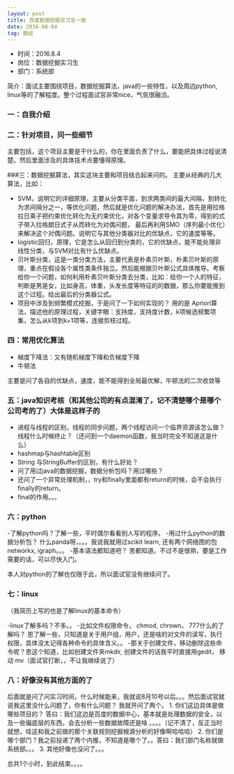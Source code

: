 ```yaml
---
layout: post
title: 百度数据挖掘实习生一面
date: 2016-08-04 
tag: 面经
---
```



- 时间：2016.8.4
- 岗位：数据挖掘实习生
- 部门：系统部

简介：面试主要围绕项目，数据挖掘算法，java的一些特性，以及周边python, linux等的了解程度。整个过程面试官非常nice，气氛很融洽。


### 一：自我介绍

### 二：针对项目，问一些细节
主要包括，这个项目主要是干什么的，你在里面负责了什么，要能把具体过程说清楚。然后里面涉及的具体技术点要懂得原理。

###三：数据挖掘算法，其实这块主要和项目结合起来问的。
主要从经典的几大算法，比如：

 - SVM，说明它的详细原理，主要从分类平面，到求两类间的最大间隔，到转化为求间隔分之一，等优化问题，然后就是优化问题的解决办法，首先是用拉格拉日乘子把约束优化转化为无约束优化，对各个变量求导令其为零，得到的式子带入拉格朗日式子从而转化为对偶问题， 最后再利用SMO（序列最小优化）来解决这个对偶问题。说明它与其他分类器对比的优缺点，它的速度等等。
 - logistic回归，原理，它是怎么从回归到分类的，它的优缺点，能不能处理非线性分类，与SVM对比有什么优缺点。
 - 贝叶斯分类，这是一类分类方法，主要代表是朴素贝叶斯，朴素贝叶斯的原理，重点在假设各个属性类条件独立。然后能根据贝叶斯公式具体推导。考察给你一个问题，如何利用朴素贝叶斯分类去分类，比如：给你一个人的特征，判断是男是女，比如身高，体重，头发长度等特征的的数据，那么你要能推到这个过程。给出最后的分类器公式。
 - 项目中涉及到频繁模式挖掘，于是问了一下如何实现的？ 用的是 Apriori算法，描述他的原理过程，关键字眼：支持度，支持度计数，k项候选频繁项集，怎么从k项到k+1项等，连接剪枝过程。

### 四：常用优化算法

 - 梯度下降法：又有随机梯度下降和负梯度下降
 - 牛顿法

主要是问了各自的优缺点，速度，能不能得到全局最优解，牛顿法的二次收敛等

### 五：java知识考核（和其他公司的有点混淆了，记不清楚哪个是哪个公司考的了）大体是这样子的

 - 进程与线程的区别，线程的同步问题，两个线程访问一个临界资源该怎么做？线程什么时候终止？（还问到一个daemon函数，我当时完全不知道这是什么）
 - hashmap与hashtable区别
 - String 与StringBuffer的区别，有什么好处？
 - 问了用过java的数据挖掘，数据分析包吗？用过哪些？
 - 还问了一个异常处理机制，，try和finally里面都有return的时候，会不会执行finally的return。
 - final的作用。。。

### 六：python
-了解python吗？了解一些，平时偶尔看看别人写的程序。
-用过什么python的数据分析包？ 什么panda呀，。。。我说我就用过scikit learn, 还有两个网络图的包networkx, igraph。。。
-基本语法都知道吧？ 恩都知道。不过不是很熟，要是工作需要的话，可以尽快入门。

本人对python的了解也仅限于此，所以面试官没有继续问了。


### 七：linux

（我简历上写的也是了解linux的基本命令）

-linux了解多吗？不多。。
-比如文件权限命令， chmod, chrown， 777什么的了解吗？ 恩了解一些，只知道是关于用户组，用户，还是啥的对文件的读写，执行权限，具体没太记得各种命令的具体含义。。
-那关于创建文件，移动删除这些命令呢？恩这个知道，比如创建文件夹mkdir,  创建文件的话我平时直接用gedit， 移动 mv（面试官打断，，不让我继续说了）


### 八：好像没有其他方面的了

后面就是问了问实习时间，什么时候能来，我就说8月10号以后。。。然后面试官就说我这里没什么问题了，你有什么问题？
		我就开问了两个。
		1. 你们这边具体是做哪些项目的？ 答曰：我们这边是百度的数据中心，基本就是处理数据的安全，以及一些偏底层的东西，会去分析一些数据故障还是啥 。。。。（记不清了，反正当时就想，哇这和我之前做的那个关联规则挖掘根源分析的好像啊哈哈哈）
		2. 你们是哪个部门？我之前投递了两个内推，不知道是哪个了。。答曰：我们部门名称就做系统部。。。
		3. 其他好像也没问了。。。


总共1个小时，到此结束。。。。